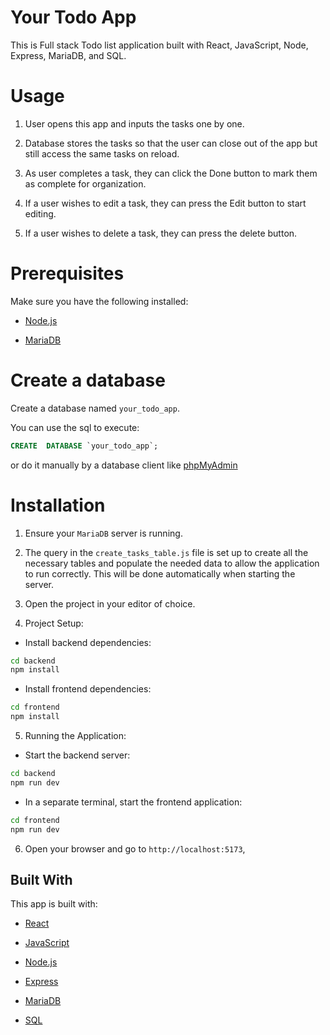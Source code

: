 # Your Todo App

This is Full stack Todo list application built with React, JavaScript, Node, Express, MariaDB, and SQL.

  

# Usage

1. User opens this app and inputs the tasks one by one.

2. Database stores the tasks so that the user can close out of the app but still access the same tasks on reload.

3. As user completes a task, they can click the Done button to mark them as complete for organization.

4. If a user wishes to edit a task, they can press the Edit button to start editing.

5. If a user wishes to delete a task, they can press the delete button.

  

# Prerequisites

Make sure you have the following installed:

- [Node.js](https://nodejs.org/)

- [MariaDB](https://mariadb.org/download/)

  

# Create a database

Create a database named `your_todo_app`.

You can use the sql to execute:

```sql
CREATE  DATABASE `your_todo_app`;
```

or do it manually by a database client like [phpMyAdmin](https://www.phpmyadmin.net/downloads/)

  

# Installation

  

1. Ensure your `MariaDB` server is running.

2. The query in the `create_tasks_table.js` file is set up to create all the necessary tables and populate the needed data to allow the application to run correctly. This will be done automatically when starting the server.

3. Open the project in your editor of choice.

4. Project Setup:

- Install backend dependencies:

```bash
cd backend
npm install
```

- Install frontend dependencies:

```bash
cd frontend
npm install
```
5. Running the Application:

- Start the backend server:

```bash
cd backend
npm run dev
```

- In a separate terminal, start the frontend application:

```bash
cd frontend
npm run dev
```
6. Open your browser and go to `http://localhost:5173`,

  

## Built With

  

This app is built with:

- [React](https://reactjs.org/)

- [JavaScript](https://developer.mozilla.org/en-US/docs/Web/JavaScript)

- [Node.js](https://nodejs.org/)

- [Express](https://expressjs.com/)

- [MariaDB](https://mariadb.org/)

- [SQL](https://www.sql.org/)